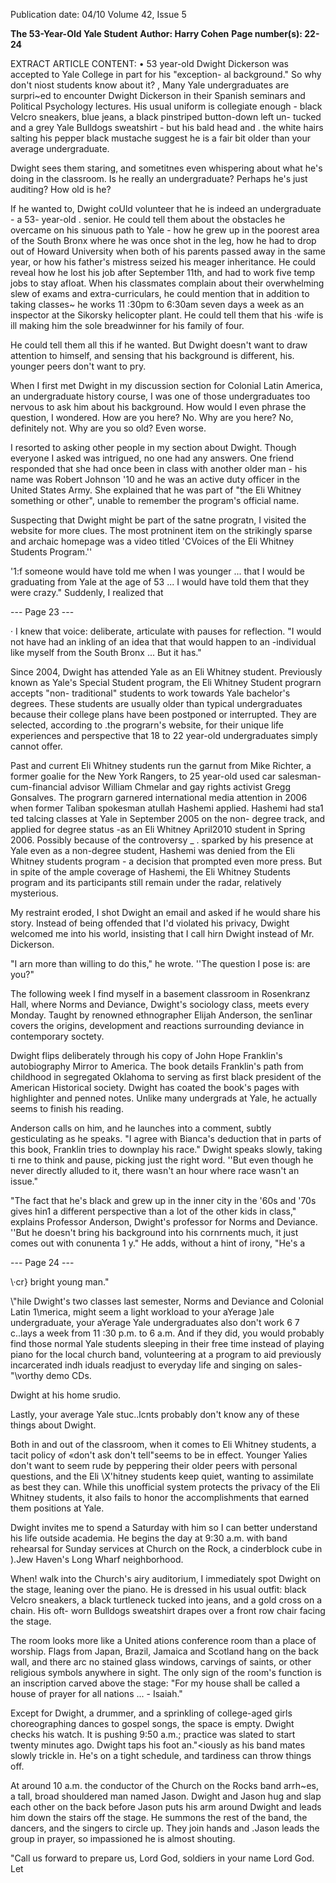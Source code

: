 Publication date: 04/10
Volume 42, Issue 5

**The 53-Year-Old Yale Student**
**Author: Harry Cohen**
**Page number(s): 22-24**

EXTRACT ARTICLE CONTENT:
• 
53 year-old Dwight Dickerson was accepted to Yale College in part for his "exception-
al background." So why don't niost students know about it? 
, Many Yale undergraduates are 
surpri~ed to encounter Dwight 
Dickerson in their Spanish 
seminars and Political Psychology 
lectures. His usual uniform is 
collegiate enough - black Velcro 
sneakers, blue jeans, a black 
pinstriped button-down left un-
tucked and a grey Yale Bulldogs 
sweatshirt - but his bald head and 
. 
the white hairs salting his pepper 
black mustache suggest he is a 
fair bit older than your average 
undergraduate. 


Dwight sees them 
staring, and sometitnes even 
whispering about what he's doing 
in the classroom. Is he really an 
undergraduate? Perhaps he's just 
auditing? How old is he? 


If he wanted to, Dwight 
coUld volunteer that he is indeed 
an undergraduate - a 53- year-old . 
senior. He could tell them about 
the obstacles he overcame on 
his sinuous path to Yale - how 
he grew up in the poorest area 
of the South Bronx where he 
was once shot in the leg, how 
he had to drop out of Howard 
University when both of his 
parents passed away in the same 
year, or how his father's mistress 
seized his meager inheritance. He 
could reveal how he lost his job 
after September 11th, and had to 
work five temp jobs to stay afloat. 
When his classmates complain 
about their overwhelming slew of 
exams and extra-curriculars, he 
could mention that in addition to 
taking classes~ he works 11 :30pm 
to 6:30am seven days a week 
as an inspector at the Sikorsky 
helicopter plant. He could tell 
them that his ·wife is ill making 
him the sole breadwinner for his 
family of four. 


He could tell them all this if 
he wanted. But Dwight doesn't 
want to draw attention to himself, 
and sensing that his background is 
different, his. younger peers don't 
want to pry. 


When I first met Dwight in my 
discussion section for Colonial 
Latin America, an undergraduate 
history course, I was one of those 
undergraduates too nervous to 
ask him about his background. 
How would I even phrase the 
question, I wondered. How are 
you here? No. Why are you here? 
No, definitely not. Why are you so 
old? Even worse. 


I resorted to asking other 
people in my section about 
Dwight. Though everyone I asked 
was intrigued, no one had any 
answers. One friend responded 
that she had once been in class 
with another older man - his 
name was Robert Johnson '10 
and he was an active duty officer 
in the United States Army. She 
explained that he was part of 
"the Eli Whitney something or 
other", unable to remember the 
program's official name. 


Suspecting that Dwight 
might be part of the satne 
progratn, I visited the website for 
more clues. The most protninent 
item on the strikingly sparse and 
archaic homepage was a video 
titled 'CVoices of the Eli Whitney 
Students Program.'' 


'1:f someone would have 
told me when I was younger ... 
that I would be graduating from 
Yale at the age of 53 ... I would 
have told them that they were 
crazy." Suddenly, I realized that


--- Page 23 ---

· I knew that voice: deliberate, 
articulate with pauses for 
reflection. "I would not have had 
an inkling of an idea that that 
would happen to an -individual like 
myself from the South Bronx ... 
But it has." 


Since 2004, Dwight 
has attended Yale as an Eli 
Whitney student. Previously 
known as Yale's Special Student 
program, the Eli Whitney 
Student prograrn accepts "non-
traditional" students to work 
towards Yale bachelor's degrees. 
These students are usually older 
than typical undergraduates 
because their college plans have 
been postponed or interrupted. 
They are selected, according 
to .the prograrn's website, for 
their unique life experiences and 
perspective that 18 to 22 year-old 
undergraduates simply cannot 
offer. 


Past and current Eli Whitney 
students run the garnut from 
Mike Richter, a former goalie 
for the New York Rangers, to 
25 year-old used car salesman-
cum-financial advisor William 
Chmelar and gay rights activist 
Gregg Gonsalves. The prograrn 
garnered international media 
attention in 2006 when former 
Taliban spokesman 
atullah 
Hashemi applied. Hashemi had 
sta1 ted talcing classes at Yale in 
September 2005 on the non-
degree track, and applied for 
degree status -as an Eli Whitney 
April2010 
student in Spring 2006. Possibly 
because of the controversy _ . 
sparked by his presence at Yale 
even as a non-degree student, 
Hashemi was denied from the Eli 
Whitney students program - a 
decision that prompted even more 
press. But in spite of the ample 
coverage of Hashemi, the Eli 
Whitney Students program and its 
participants still remain under the 
radar, relatively mysterious. 


My restraint eroded, I shot 
Dwight an email and asked if he 
would share his story. Instead of 
being offended that I'd violated 
his privacy, Dwight welcomed 
me into his world, insisting that 
I call hirn Dwight instead of Mr. 
Dickerson. 


"I arn more than willing to do 
this," he wrote. ''The question I 
pose is: are you?" 


The following week I find 
myself in a basement classroom 
in Rosenkranz Hall, where Norms 
and Deviance, Dwight's sociology 
class, meets every Monday. Taught 
by renowned ethnographer Elijah 
Anderson, the sen1inar covers 
the origins, development and 
reactions surrounding deviance in 
contemporary soctety. 


Dwight flips deliberately 
through his copy of John Hope 
Franklin's autobiography Mirror 
to America. The book details 
Franklin's path from childhood in 
segregated Oklahoma to serving 
as first black president of the 
American Historical society. 
Dwight has coated the book's 
pages with highlighter and penned 
notes. Unlike many undergrads at 
Yale, he actually seems to finish 
his reading. 


Anderson calls on him, and he 
launches into a comment, subtly 
gesticulating as he speaks. 
"I agree with Bianca's 
deduction that in parts of this 
book, Franklin tries to downplay 
his race." Dwight speaks slowly, 
taking ti rne to think and pause, 
picking just the right word. ''But 
even though he never directly 
alluded to it, there wasn't an hour 
where race wasn't an issue." 


"The fact that he's black and 
grew up in the inner city in the 
'60s and '70s gives hin1 a different 
perspective than a lot of the other 
kids in class," explains Professor 
Anderson, Dwight's professor for 
Norms and Deviance. ''But he 
doesn't bring his background into 
his cornrnents much, it just comes 
out with conunenta 1 y." He adds, 
without a hint of irony, "He's a 


--- Page 24 ---

\·cr} bright young man." 


\\"hile Dwight's two classes last 
semester, Norms and Deviance 
and Colonial Latin 1\merica, 
might seem a light workload to 
your aYerage )ale undergraduate, 
your aYerage Yale undergraduates 
also don't work 6 7 c..lays a week 
from 11 :30 p.m. to 6 a.m. And 
if they did, you would probably 
find those normal Yale students 
sleeping in their free time instead 
of playing piano for the local 
church band, volunteering at 
a program to aid previously 
incarcerated indh iduals readjust 
to everyday life and singing on 
sales-"\vorthy demo CDs. 


Dwight at his home srudio. 


Lastly, your average Yale 
stuc..lcnts probably don't know any 
of these things about Dwight. 


Both in and out of the 
classroom, when it comes to Eli 
Whitney students, a tacit policy 
of «don't ask don't tell"seems to 
be in effect. Younger Yalies don't 
want to seem rude by peppering 
their older peers with personal 
questions, and the Eli \X'hitney 
students keep quiet, wanting to 
assimilate as best they can. While 
this unofficial system protects 
the privacy of the Eli Whitney 
students, it also fails to honor 
the accomplishments that earned 
them positions at Yale. 


Dwight invites me to spend 
a Saturday with him so I can 
better understand his life outside 
academia. He begins the day at 
9:30 a.m. with band 
rehearsal for Sunday 
services at Church on 
the Rock, a cinderblock 
cube in ).Jew 
Haven's Long Wharf 
neighborhood. 


When! walk 
into the Church's 
airy auditorium, I 
immediately spot 
Dwight on the stage, 
leaning over the piano. 
He is dressed in his 
usual outfit: black 
Velcro sneakers, a black 
turtleneck tucked into 
jeans, and a gold cross 
on a chain. His oft-
worn Bulldogs sweatshirt drapes 
over a front row chair facing the 
stage. 


The room looks more like a 
United 
ations conference room 
than a place of worship. Flags 
from Japan, Brazil, Jamaica and 
Scotland hang on the back wall, 
and there arc no stained glass 
windows, carvings of saints, or 
other religious symbols anywhere 
in sight. The only sign of the 
room's function is an inscription 
carved above the stage: "For my 
house shall be called a house of 
prayer for all nations ... - Isaiah." 


Except for Dwight, a 
drummer, and a sprinkling of 
college-aged girls choreographing 
dances to gospel songs, the space 
is empty. Dwight checks his 
watch. It is pushing 9:50 a.m.; 
practice was slated to start twenty 
minutes ago. Dwight taps his 
foot an."<iously as his band mates 
slowly trickle in. He's on a tight 
schedule, and tardiness can throw 
things off. 


At around 10 a.m. the 
conductor of the Church on the 
Rocks band arrh~es, a tall, broad 
shouldered man named Jason. 
Dwight and Jason hug and slap 
each other on the back before 
Jason puts his arm around Dwight 
and leads him down the stairs 
off the stage. He summons the 
rest of the band, the dancers, and 
the singers to circle up. They join 
hands and .Jason leads the group 
in prayer, so impassioned he is 
almost shouting. 

"Call us forward to 
prepare us, Lord God, soldiers 
in your name Lord God. Let